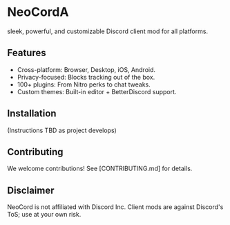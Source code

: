 
# NeoCordA 
sleek, powerful, and customizable Discord client mod for all platforms.

## Features
- Cross-platform: Browser, Desktop, iOS, Android.
- Privacy-focused: Blocks tracking out of the box.
- 100+ plugins: From Nitro perks to chat tweaks.
- Custom themes: Built-in editor + BetterDiscord support.

## Installation
(Instructions TBD as project develops)

## Contributing
We welcome contributions! See [CONTRIBUTING.md] for details.

## Disclaimer
NeoCord is not affiliated with Discord Inc. Client mods are against Discord's ToS; use at your own risk.

